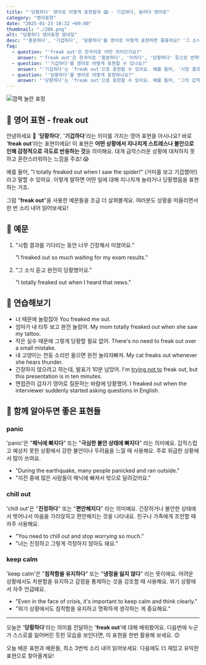 ```yaml
---
title: "'당황하다' 영어로 어떻게 표현할까 😱 - 기겁하다, 놀라다 영어로"
category: "영어표현"
date: "2025-01-23 10:32 +09:00"
thumbnail: "./266.png"
alt: "당황하다 영어표현 썸네일"
desc: "'흥분하다', '기겁하다', '당황하다'를 영어로 어떻게 표현하면 좋을까요? '그 소식을 듣고 너무 흥분했어', '시험 결과를 보고 기겁했어', '그의 갑작스러운 질문에 당황했어' 등을 영어로 표현하는 법을 배워봅시다. 다양한 예문을 통해서 연습하고 본인의 표현으로 만들어 보세요."
faq:
  - question: "'freak out'은 한국어로 어떤 의미인가요?"
    answer: "'freak out'은 한국어로 '흥분하다', '미치다', '당황하다' 등으로 번역될 수 있습니다. 어떤 상황에서 감정이 격해지거나 통제할 수 없을 때 주로 사용해요."
  - question: "'기겁하다'를 영어로 어떻게 표현할 수 있나요?"
    answer: "'기겁하다'는 'freak out'으로 표현할 수 있어요. 예를 들어, '시험 결과를 보고 기겁했어'는 'I freaked out when I saw my exam results'로 말할 수 있어요."
  - question: "'당황하다'를 영어로 어떻게 표현하나요?"
    answer: "'당황하다'는 'freak out'으로 표현할 수 있어요. 예를 들어, '그의 갑작스러운 질문에 당황했어'는 'I totally freaked out by his sudden question'으로 표현할 수 있어요."
---
```


![깜짝 놀란 표정](./266-1.jpeg)

## 🌟 영어 표현 - freak out

안녕하세요 👋 '**당황하다**', '**기겁하다**'라는 의미를 가지는 영어 표현을 아시나요? 바로 '**freak out**'라는 표현이에요! 이 표현은 **어떤 상황에서 지나치게 스트레스나 불안으로 인해 감정적으로 극도로 반응하는 것**을 의미해요. 대개 급작스러운 상황에 대처하지 못하고 혼란스러워하는 느낌을 주죠! 😱

예를 들어, "I totally freaked out when I saw the spider!" (거미를 보고 기겁했어!)라고 말할 수 있어요. 이렇게 말하면 어떤 일에 대해 지나치게 놀라거나 당황했음을 표현하는 거죠.

그럼 "**freak out**"을 사용한 예문들을 조금 더 살펴볼게요. 여러분도 상황을 떠올리면서 한 번 소리 내어 읽어보세요!

## 📖 예문

1. "시험 결과를 기다리는 동안 너무 긴장해서 미쳤어요."

   "I freaked out so much waiting for my exam results."

2. "그 소식 듣고 완전히 당황했어요."

   "I totally freaked out when I heard that news."

## 💬 연습해보기

<ul data-interactive-list>
  <li data-interactive-item>
    <span data-toggler>너 때문에 놀랐잖아</span>
    <span data-answer>You freaked me out.</span>
  </li>
  <li data-interactive-item>
    <span data-toggler>엄마가 내 타투 보고 완전 놀랐어.</span>
    <span data-answer>My mom totally freaked out when she saw my tattoo.</span>
  </li>
  <li data-interactive-item>
    <span data-toggler>작은 실수 때문에 그렇게 당황할 필요 없어.</span>
    <span data-answer>There's no need to freak out over a small mistake.</span>
  </li>
  <li data-interactive-item>
    <span data-toggler>내 고양이는 천둥 소리만 들으면 완전 놀라자빠져.</span>
    <span data-answer>My cat freaks out whenever she hears thunder.</span>
  </li>
  <li data-interactive-item>
    <span data-toggler>긴장하지 않으려고 하는데, 발표가 10분 남았어.</span>
    <span data-answer>I'm <a href="/blog/in-english/117.try-to/">trying not to</a> freak out, but this presentation is in ten minutes.</span>
  </li>
  <li data-interactive-item>
    <span data-toggler>면접관이 갑자기 영어로 질문하는 바람에 당황했어.</span>
    <span data-answer>I freaked out when the interviewer suddenly started asking questions in English.</span>
  </li>
</ul>

## 🤝 함께 알아두면 좋은 표현들

### panic

'panic'은 "**패닉에 빠지다**" 또는 "**극심한 불안 상태에 빠지다**" 라는 의미예요. 갑작스럽고 예상치 못한 상황에서 강한 불안이나 두려움을 느낄 때 사용해요. 주로 위급한 상황에서 많이 쓰여요.

- "During the earthquake, many people panicked and ran outside."
- "지진 중에 많은 사람들이 패닉에 빠져서 밖으로 달려갔어요."

### chill out

'chill out'은 "**진정하다**" 또는 "**편안해지다**" 라는 의미예요. 긴장하거나 불안한 상태에서 벗어나서 마음을 가라앉히고 편안해지는 것을 나타내요. 친구나 가족에게 조언할 때 자주 사용해요.

- "You need to chill out and stop worrying so much."
- "너는 진정하고 그렇게 걱정하지 않아도 돼요."

### keep calm

'keep calm'은 "**침착함을 유지하다**" 또는 "**냉정을 잃지 않다**" 라는 뜻이에요. 어려운 상황에서도 차분함을 유지하고 감정을 통제하는 것을 강조할 때 사용해요. 위기 상황에서 자주 언급돼요.

- "Even in the face of crisis, it's important to keep calm and think clearly."
- "위기 상황에서도 침착함을 유지하고 명확하게 생각하는 게 중요해요."

---

오늘은 '**당황하다**'라는 의미를 전달하는 '**freak out**'에 대해 배워봤어요. 다음번에 누군가 스스로를 잃어버린 듯한 모습을 보인다면, 이 표현을 한번 활용해 보세요. 😊

오늘 배운 표현과 예문들, 최소 3번씩 소리 내어 읽어보세요. 다음에도 더 재밌고 유익한 표현으로 찾아올게요!
